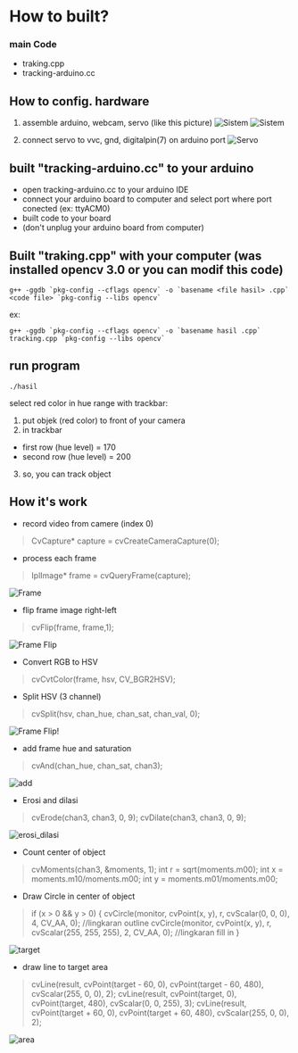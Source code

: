 # How to built?

### main Code
- traking.cpp
- tracking-arduino.cc

## How to config. hardware
1. assemble arduino, webcam, servo (like this picture)
![Sistem](gambar/sistem.jpg "Gambar 1. Arsitektur Sistem")
![Sistem](gambar/ "Gambar 2. Sistem")

2. connect servo to vvc, gnd, digitalpin(7) on arduino port
![Servo](gambar/servo.png "Gambar 2. Configurasi Pin Servo")

## built "tracking-arduino.cc" to your arduino
- open tracking-arduino.cc to your arduino IDE
- connect your arduino board to computer and select port where port conected (ex: ttyACM0)
- built code to your board
- (don't unplug your arduino board from computer)

## Built "traking.cpp" with your computer (was installed opencv 3.0 or you can modif this code)
```
g++ -ggdb `pkg-config --cflags opencv` -o `basename <file hasil> .cpp` <code file> `pkg-config --libs opencv`
```
ex:
```
g++ -ggdb `pkg-config --cflags opencv` -o `basename hasil .cpp` tracking.cpp `pkg-config --libs opencv`
```
 
## run program
```
./hasil
```

select red color in hue range with trackbar:
1. put objek (red color) to front of your camera
2. in trackbar 
- first row (hue level) = 170
- second row (hue level) = 200 
3. so, you can track object 

## How it's work
- record video from camere (index 0)
> CvCapture* capture = cvCreateCameraCapture(0);
- process each frame
> IplImage* frame = cvQueryFrame(capture);

![Frame](gambar/frame_original.png  "Frame")

- flip frame image right-left
> cvFlip(frame, frame,1);

![Frame Flip](gambar/frame_flip.png  "Frame Flip")

- Convert RGB to HSV
> cvCvtColor(frame, hsv, CV_BGR2HSV);
- Split HSV (3 channel)
> cvSplit(hsv, chan_hue, chan_sat, chan_val, 0);

![Frame Flip](gambar/hsv.jpg  "Frame Flip")!

- add frame hue and saturation
> cvAnd(chan_hue, chan_sat, chan3);

![add](gambar/add_hue_saturation.png  "add")

- Erosi and dilasi
>cvErode(chan3, chan3, 0, 9);
        cvDilate(chan3, chan3, 0, 9);

![erosi_dilasi](gambar/erosi_dilasi.png  "erosi_dilasi")

- Count center of object
>cvMoments(chan3, &moments, 1);
        int                 r = sqrt(moments.m00); 
        int                 x = moments.m10/moments.m00;
        int                 y = moments.m01/moments.m00;

- Draw Circle in center of object
> if (x > 0 && y > 0)
        {
            cvCircle(monitor, cvPoint(x, y), r, cvScalar(0, 0, 0), 4, CV_AA, 0); //lingkaran outline
            cvCircle(monitor, cvPoint(x, y), r, cvScalar(255, 255, 255), 2, CV_AA, 0); //lingkaran fill in
        }

![target](gambar/target_cyrcle.png  "target")

- draw line to target area
> cvLine(result, cvPoint(target - 60, 0), cvPoint(target - 60, 480), cvScalar(255, 0, 0), 2);
        cvLine(result, cvPoint(target, 0), cvPoint(target, 480), cvScalar(0, 0, 255), 3);
        cvLine(result, cvPoint(target + 60, 0), cvPoint(target + 60, 480), cvScalar(255, 0, 0), 2);

![area](gambar/target_cyrcle_area.png  "area")

